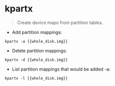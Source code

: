 # kpartx

> Create device maps from partition tables.

- Add partition mappings:

`kpartx -a {{whole_disk.img}}`

- Delete partition mappings:

`kpartx -d {{whole_disk.img}}`

- List partition mappings that would be added -a:

`kpartx -l {{whole_disk.img}}`
